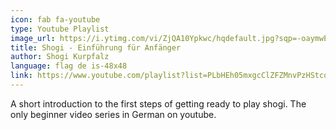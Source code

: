 ```yaml
---
icon: fab fa-youtube
type: Youtube Playlist
image_url: https://i.ytimg.com/vi/ZjQA10Ypkwc/hqdefault.jpg?sqp=-oaymwEZCPYBEIoBSFXyq4qpAwsIARUAAIhCGAFwAQ==&rs=AOn4CLDJcppKtJiq7Quwq2HksA_cqwD0Qg
title: Shogi - Einführung für Anfänger
author: Shogi Kurpfalz
language: flag de is-48x48
link: https://www.youtube.com/playlist?list=PLbHEh05mxgcClZFZMnvPzHStcqPix8t0A
---
```


A short introduction to the first steps of getting ready to play shogi. The only beginner video series in German on youtube.